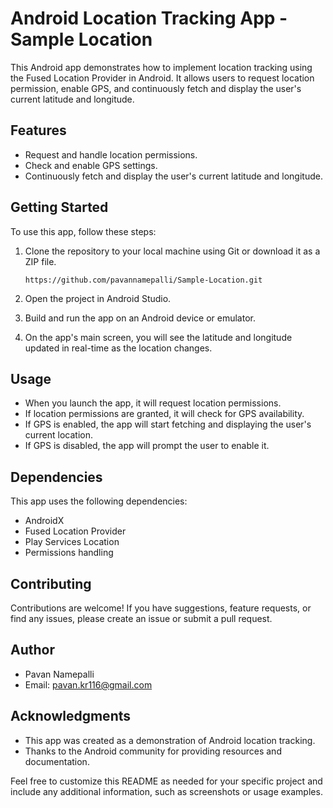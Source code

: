 
# Android Location Tracking App - Sample Location

This Android app demonstrates how to implement location tracking using the Fused Location Provider in Android. It allows users to request location permission, enable GPS, and continuously fetch and display the user's current latitude and longitude.

## Features

- Request and handle location permissions.
- Check and enable GPS settings.
- Continuously fetch and display the user's current latitude and longitude.

## Getting Started

To use this app, follow these steps:

1. Clone the repository to your local machine using Git or download it as a ZIP file.
   ```
   https://github.com/pavannamepalli/Sample-Location.git
   ```

2. Open the project in Android Studio.

3. Build and run the app on an Android device or emulator.

4. On the app's main screen, you will see the latitude and longitude updated in real-time as the location changes.

## Usage

- When you launch the app, it will request location permissions.
- If location permissions are granted, it will check for GPS availability.
- If GPS is enabled, the app will start fetching and displaying the user's current location.
- If GPS is disabled, the app will prompt the user to enable it.

## Dependencies

This app uses the following dependencies:

- AndroidX
- Fused Location Provider
- Play Services Location
- Permissions handling

## Contributing

Contributions are welcome! If you have suggestions, feature requests, or find any issues, please create an issue or submit a pull request.


## Author

- Pavan Namepalli
- Email: pavan.kr116@gmail.com

## Acknowledgments

- This app was created as a demonstration of Android location tracking.
- Thanks to the Android community for providing resources and documentation.

Feel free to customize this README as needed for your specific project and include any additional information, such as screenshots or usage examples.
